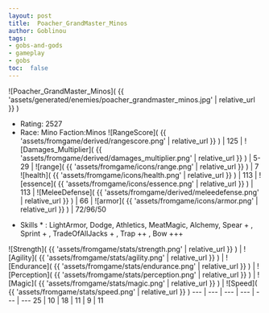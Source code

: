 ```yaml
---
layout: post
title:  Poacher_GrandMaster_Minos
author: Goblinou
tags:
- gobs-and-gods
- gameplay
- gobs
toc:  false
---
```


![Poacher_GrandMaster_Minos]( {{ 'assets/generated/enemies/poacher_grandmaster_minos.jpg' | relative_url }} )
- Rating: 2527
- Race: Mino  Faction:Minos
![RangeScore]( {{ 'assets/fromgame/derived/rangescore.png' | relative_url }} ) | 125 | ![Damages_Multiplier]( {{ 'assets/fromgame/derived/damages_multiplier.png' | relative_url }} ) | 5-29 | ![range]( {{ 'assets/fromgame/icons/range.png' | relative_url }} ) | 7
![health]( {{ 'assets/fromgame/icons/health.png' | relative_url }} ) | 113 | ![essence]( {{ 'assets/fromgame/icons/essence.png' | relative_url }} ) | 113 | ![MeleeDefense]( {{ 'assets/fromgame/derived/meleedefense.png' | relative_url }} ) | 66 | ![armor]( {{ 'assets/fromgame/icons/armor.png' | relative_url }} ) | 72/96/50
* Skills * : LightArmor, Dodge, Athletics, MeatMagic, Alchemy, Spear + , Sprint + , TradeOfAllJacks + , Trap ++ , Bow +++ 

![Strength]( {{ 'assets/fromgame/stats/strength.png' | relative_url }} ) | ![Agility]( {{ 'assets/fromgame/stats/agility.png' | relative_url }} ) | ![Endurance]( {{ 'assets/fromgame/stats/endurance.png' | relative_url }} ) | ![Perception]( {{ 'assets/fromgame/stats/perception.png' | relative_url }} ) | ![Magic]( {{ 'assets/fromgame/stats/magic.png' | relative_url }} ) | ![Speed]( {{ 'assets/fromgame/stats/speed.png' | relative_url }} )
--- | --- | --- | --- | --- | ---
25 | 10 | 18 | 11 | 9 | 11
